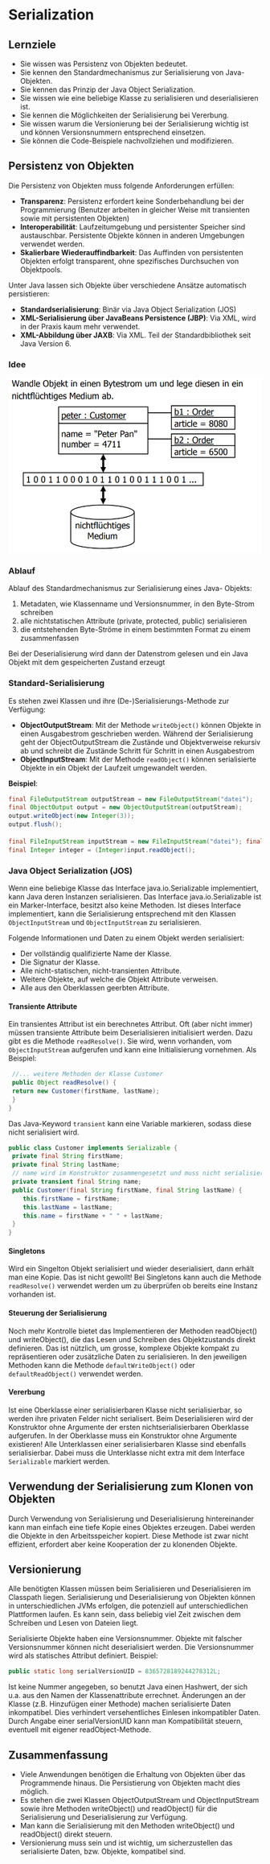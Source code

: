 # Serialization

## Lernziele

* Sie wissen was Persistenz von Objekten bedeutet.
* Sie kennen den Standardmechanismus zur Serialisierung von Java-Objekten.
* Sie kennen das Prinzip der Java Object Serialization.
* Sie wissen wie eine beliebige Klasse zu serialisieren und deserialisieren ist.
* Sie kennen die Möglichkeiten der Serialisierung bei Vererbung.
* Sie wissen warum die Versionierung bei der Serialisierung wichtig ist und können Versionsnummern entsprechend einsetzen.
* Sie können die Code-Beispiele nachvollziehen und modifizieren.

## Persistenz von Objekten

Die Persistenz von Objekten muss folgende Anforderungen erfüllen:

* **Transparenz**: Persistenz erfordert keine Sonderbehandlung bei der Programmierung (Benutzer arbeiten in gleicher Weise mit transienten sowie mit persistenten Objekten)
* **Interoperabilität**: Laufzeitumgebung und persistenter Speicher sind austauschbar. Persistente Objekte können in anderen Umgebungen verwendet werden.
* **Skalierbare Wiederauffindbarkeit**: Das Auffinden von persistenten Objekten erfolgt transparent, ohne spezifisches Durchsuchen von Objektpools.

Unter Java lassen sich Objekte über verschiedene Ansätze automatisch persistieren:

* **Standardserialisierung**: Binär via Java Object Serialization \(JOS\)
* **XML-Serialisierung über JavaBeans Persistence \(JBP\)**: Via XML, wird in der Praxis kaum mehr verwendet.
* **XML-Abbildung über JAXB**: Via XML. Teil der Standardbibliothek seit Java Version 6.

### Idee

![1560424670401](./assets/1560424670401.png)

### Ablauf

Ablauf des Standardmechanismus zur Serialisierung eines Java- Objekts:

1. Metadaten, wie Klassenname und Versionsnummer, in den Byte-Strom schreiben
2. alle nichtstatischen Attribute \(private, protected, public\) serialisieren
3. die entstehenden Byte-Ströme in einem bestimmten Format zu einem zusammenfassen

Bei der Deserialisierung wird dann der Datenstrom gelesen und ein Java Objekt mit dem gespeicherten Zustand erzeugt

### Standard-Serialisierung

Es stehen zwei Klassen und ihre \(De-\)Serialisierungs-Methode zur Verfügung:

* **ObjectOutputStream**: Mit der Methode `writeObject()` können Objekte in einen Ausgabestrom geschrieben werden. Während der Serialisierung geht der ObjectOutputStream die Zustände und Objektverweise rekursiv ab und schreibt die Zustände Schritt für Schritt in einen Ausgabestrom
* **ObjectInputStream**: Mit der Methode `readObject()` können serialisierte Objekte in ein Objekt der Laufzeit umgewandelt werden.

**Beispiel**:

```java
final FileOutputStream outputStream = new FileOutputStream("datei"); 
final ObjectOutput output = new ObjectOutputStream(outputStream);
output.writeObject(new Integer(3));
output.flush();

final FileInputStream inputStream = new FileInputStream("datei"); final ObjectInputStream input = new ObjectInputStream(inputStream); 
final Integer integer = (Integer)input.readObject();
```

### Java Object Serialization \(JOS\)

Wenn eine beliebige Klasse das Interface java.io.Serializable implementiert, kann Java deren Instanzen serialisieren. Das Interface java.io.Serializable ist ein Marker-Interface, besitzt also keine Methoden. Ist dieses Interface implementiert, kann die Serialisierung entsprechend mit den Klassen `ObjectInputStream` und `ObjectInputStream` zu serialisieren.

Folgende Informationen und Daten zu einem Objekt werden serialisiert:

* Der vollständig qualifizierte Name der Klasse.
* Die Signatur der Klasse.
* Alle nicht-statischen, nicht-transienten Attribute.
* Weitere Objekte, auf welche die Objekt Attribute verweisen.
* Alle aus den Oberklassen geerbten Attribute.

#### Transiente Attribute

Ein transientes Attribut ist ein berechnetes Attribut. Oft \(aber nicht immer\) müssen transiente Attribute beim Deserialisieren initialisiert werden. Dazu gibt es die Methode `readResolve()`. Sie wird, wenn vorhanden, vom `ObjectInputStream` aufgerufen und kann eine Initialisierung vornehmen. Als Beispiel:

```java
 //... weitere Methoden der Klasse Customer
 public Object readResolve() {
 return new Customer(firstName, lastName);
 }
}
```

Das Java-Keyword `transient` kann eine Variable markieren, sodass diese nicht serialisiert wird.

```java
public class Customer implements Serializable {
 private final String firstName;
 private final String lastName;
 // name wird im Konstruktor zusammengesetzt und muss nicht serialisiert werden
 private transient final String name;
 public Customer(final String firstName, final String lastName) {
 	this.firstName = firstName;
 	this.lastName = lastName;
 	this.name = firstName + " " + lastName;
 }
}
```



#### Singletons

Wird ein Singelton Objekt serialisiert und wieder deserialisiert, dann erhält man eine Kopie. Das ist nicht gewollt! Bei Singletons kann auch die Methode `readResolve()` verwendet werden um zu überprüfen ob bereits eine Instanz vorhanden ist. 

#### Steuerung der Serialisierung

Noch mehr Kontrolle bietet das Implementieren der Methoden readObject\(\) und writeObject\(\), die das Lesen und Schreiben des Objektzustands direkt definieren. Das ist nützlich, um grosse, komplexe Objekte kompakt zu repräsentieren oder zusätzliche Daten zu serialisieren. In den jeweiligen Methoden kann die Methode `defaultWriteObject()` oder `defaultReadObject()` verwendet werden.

#### Vererbung

Ist eine Oberklasse einer serialisierbaren Klasse nicht serialisierbar, so werden ihre privaten Felder nicht serialisert. Beim Deserialisieren wird der Konstruktor ohne Argumente der ersten nichtserialisierbaren Oberklasse aufgerufen. In der Oberklasse muss ein Konstruktor ohne Argumente existieren! Alle Unterklassen einer serialisierbaren Klasse sind ebenfalls serialisierbar. Dabei muss die Unterklasse nicht extra mit dem Interface `Serializable` markiert werden.

## Verwendung der Serialisierung zum Klonen von Objekten

Durch Verwendung von Serialisierung und Deserialisierung hintereinander kann man einfach eine tiefe Kopie eines Objektes erzeugen. Dabei werden die Objekte in den Arbeitsspeicher kopiert. Diese Methode ist zwar nicht effizient, erfordert aber keine Kooperation der zu klonenden Objekte.

## Versionierung

Alle benötigten Klassen müssen beim Serialisieren und Deserialisieren im Classpath liegen. Serialisierung und Deserialisierung von Objekten können in unterschiedlichen JVMs erfolgen, die potenziell auf unterschiedlichen Plattformen laufen. Es kann sein, dass beliebig viel Zeit zwischen dem Schreiben und Lesen von Dateien liegt.

Serialisierte Objekte haben eine Versionsnummer. Objekte mit falscher Versionsnummer können nicht deserialisiert werden. Die Versionsnummer wird als statisches Attribut definiert. Beispiel:

```java
public static long serialVersionUID = 8365728189244278312L;
```



Ist keine Nummer angegeben, so benutzt Java einen Hashwert, der sich u.a. aus den Namen der Klassenattribute errechnet. Änderungen an der Klasse \(z.B. Hinzufügen einer Methode\) machen serialisierte Daten inkompatibel. Dies verhindert versehentliches Einlesen inkompatibler Daten. Durch Angabe einer serialVersionUID kann man Kompatibilität steuern, eventuell mit eigener readObject-Methode.



## Zusammenfassung

* Viele Anwendungen benötigen die Erhaltung von Objekten über das Programmende hinaus. Die Persistierung von Objekten macht dies möglich.
* Es stehen die zwei Klassen ObjectOutputStream und ObjectInputStream sowie ihre Methoden writeObject() und readObject() für die Serialisierung und Deserialisierung zur Verfügung.
* Man kann die Serialisierung mit den Methoden writeObject() und readObject() direkt steuern.
* Versionierung muss sein und ist wichtig, um sicherzustellen das
  serialisierte Daten, bzw. Objekte, kompatibel sind.